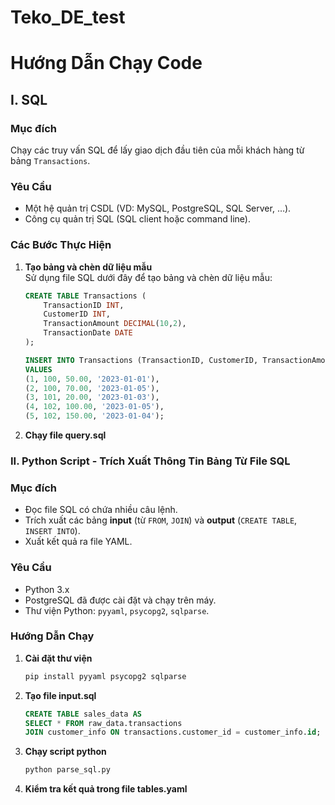 # Teko_DE_test

# Hướng Dẫn Chạy Code

## I. SQL

### Mục đích
Chạy các truy vấn SQL để lấy giao dịch đầu tiên của mỗi khách hàng từ bảng `Transactions`.

### Yêu Cầu
- Một hệ quản trị CSDL (VD: MySQL, PostgreSQL, SQL Server, …).
- Công cụ quản trị SQL (SQL client hoặc command line).

### Các Bước Thực Hiện
1. **Tạo bảng và chèn dữ liệu mẫu**  
   Sử dụng file SQL dưới đây để tạo bảng và chèn dữ liệu mẫu:
   ```sql
   CREATE TABLE Transactions (
       TransactionID INT,
       CustomerID INT,
       TransactionAmount DECIMAL(10,2),
       TransactionDate DATE
   );

   INSERT INTO Transactions (TransactionID, CustomerID, TransactionAmount, TransactionDate)
   VALUES
   (1, 100, 50.00, '2023-01-01'),
   (2, 100, 70.00, '2023-01-05'),
   (3, 101, 20.00, '2023-01-03'),
   (4, 102, 100.00, '2023-01-05'),
   (5, 102, 150.00, '2023-01-04'); 
2. **Chạy file query.sql**

### II. Python Script - Trích Xuất Thông Tin Bảng Từ File SQL

### Mục đích
- Đọc file SQL có chứa nhiều câu lệnh.
- Trích xuất các bảng **input** (từ `FROM`, `JOIN`) và **output** (`CREATE TABLE`, `INSERT INTO`).
- Xuất kết quả ra file YAML.

### Yêu Cầu
- Python 3.x
- PostgreSQL đã được cài đặt và chạy trên máy.
- Thư viện Python: `pyyaml`, `psycopg2`, `sqlparse`.

### Hướng Dẫn Chạy

1. **Cài đặt thư viện**  
   ```bash
   pip install pyyaml psycopg2 sqlparse
   
2. **Tạo file input.sql**
   ```sql
   CREATE TABLE sales_data AS
   SELECT * FROM raw_data.transactions
   JOIN customer_info ON transactions.customer_id = customer_info.id;
3. **Chạy script python**
   ```python
   python parse_sql.py
4. **Kiểm tra kết quả trong file tables.yaml**

